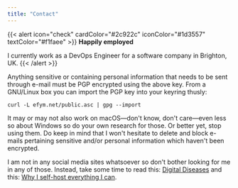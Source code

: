```yaml
---
title: "Contact"
---
```


{{< alert icon="check" cardColor="#2c922c" iconColor="#1d3557" textColor="#f1faee" >}}
**Happily employed**

I currently work as a DevOps Engineer for a software company in Brighton, UK.
{{< /alert >}}
<!--{{< alert icon="fire" cardColor="#e63946" iconColor="#1d3557" textColor="#f1faee" >}}-->
<!--**I'm looking for work**-->
<!---->
<!--Contact me for a CV and references, or a phone call. I'll dazzle you.-->
<!--{{< /alert >}}-->

Anything sensitive or containing personal information that needs to be sent through e-mail must be PGP encrypted using the above key.
From a GNU/Linux box you can import the PGP key into your keyring thusly:
```
curl -L efym.net/public.asc | gpg --import
```
It may or may not also work on macOS—don't know, don't care—even less so about Windows so do your own research for those. Or better yet, stop using them.
Do keep in mind that I won't hesitate to delete and block e-mails pertaining sensitive and/or personal information which haven't been encrypted.

<!--If I know you in real life the best way to contact me on a regular basis is through Matrix. My personal homeserver **efym.net** is not currently accepting registrations, but you can still contact me from other homeservers since federation is enabled.-->

I am not in any social media sites whatsoever so don't bother looking for me in any of those. Instead, take some time to read this: [Digital Diseases](/posts/digital-diseases) and this: [Why I self-host everything I can](/posts/why-i-self-host).
